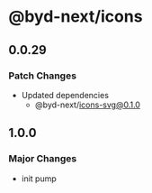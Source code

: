 # @byd-next/icons

## 0.0.29

### Patch Changes

- Updated dependencies
  - @byd-next/icons-svg@0.1.0

## 1.0.0

### Major Changes

- init pump

